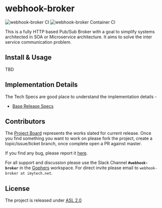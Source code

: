 # webhook-broker
![webhook-broker CI](https://github.com/imyousuf/webhook-broker/workflows/webhook-broker%20CI/badge.svg?branch=main) ![webhook-broker Container CI](https://github.com/imyousuf/webhook-broker/workflows/webhook-broker%20Container%20CI/badge.svg)

This is a fully HTTP based Pub/Sub Broker with a goal to simplify systems architected in SOA or Microservice architecture. It aims to solve the inter service communication problem.

## Install & Usage

TBD

## Implementation Details

The Tech Specs are good place to understand the implementation details -

* [Base Release Specs](./docs/tech-specs/basic-spec.md)

## Contributors

The [Project Board](https://github.com/imyousuf/webhook-broker/projects/1) represents the works slated for current release. Once you find something you want to work on please fork the project, create a topic/issue/ticket branch, once complete open a PR against master.

If you find any bug, please report it [here](https://github.com/imyousuf/webhook-broker/issues).

For all support and discussion please use the Slack Channel **`#webhook-broker`** in the [Gophers](https://gophers.slack.com/) workspace. For direct invite please email to `webhook-broker at imytech.net`.

## License

The project is released under [ASL 2.0](./LICENSE)
